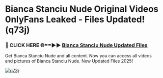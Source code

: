 # Bianca Stanciu Nude Original Videos 0nlyFans Leaked - Files Updated! (q73j)

<h3>🔴 CLICK HERE 🌐==►► <a href="https://tinyurl.com/5h6xmrr3" rel="nofollow">Bianca Stanciu Nude Updated Files</a></h3>

Get Bianca Stanciu Nude and all content. Now you can access all videos and pictures of Bianca Stanciu Nude. New Updated Files 2025!

[![q73j](https://i.imgur.com/KVD873Z.gif)](https://tinyurl.com/5h6xmrr3)
